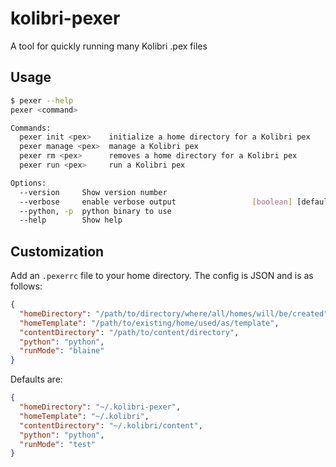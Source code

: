 # kolibri-pexer
A tool for quickly running many Kolibri .pex files

## Usage
```bash
$ pexer --help
pexer <command>

Commands:
  pexer init <pex>    initialize a home directory for a Kolibri pex
  pexer manage <pex>  manage a Kolibri pex
  pexer rm <pex>      removes a home directory for a Kolibri pex
  pexer run <pex>     run a Kolibri pex

Options:
  --version     Show version number                                    [boolean]
  --verbose     enable verbose output                 [boolean] [default: false]
  --python, -p  python binary to use                                    [string]
  --help        Show help                                              [boolean]
```

## Customization
Add an `.pexerrc` file to your home directory. The config is JSON and is as follows:
```json
{
  "homeDirectory": "/path/to/directory/where/all/homes/will/be/created",
  "homeTemplate": "/path/to/existing/home/used/as/template",
  "contentDirectory": "/path/to/content/directory",
  "python": "python",
  "runMode": "blaine"
}
```
Defaults are:
```json
{
  "homeDirectory": "~/.kolibri-pexer",
  "homeTemplate": "~/.kolibri",
  "contentDirectory": "~/.kolibri/content",
  "python": "python",
  "runMode": "test"
}
